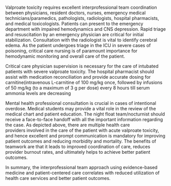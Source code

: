 Valproate toxicity requires excellent interprofessional team coordination between physicians, resident doctors, nurses, emergency medical technicians/paramedics, pathologists, radiologists, hospital pharmacists, and medical toxicologists. Patients can present to the emergency department with impaired hemodynamics and CNS depression. Rapid triage and resuscitation by an emergency physician are critical for initial stabilization. Consultation with the radiologist is vital to identify cerebral edema. As the patient undergoes triage in the ICU in severe cases of poisoning, critical care nursing is of paramount importance for hemodynamic monitoring and overall care of the patient.

Critical care physician supervision is necessary for the care of intubated patients with severe valproate toxicity. The hospital pharmacist should assist with medication reconciliation and provide accurate dosing for carnitine(intravenous L-carnitine of 100 mg/kg once, followed by infusions of 50 mg/kg (to a maximum of 3 g per dose) every 8 hours till serum ammonia levels are decreasing

Mental health professional consultation is crucial in cases of intentional overdose. Medical students may provide a vital role in the review of the medical chart and patient education. The night float team/nocturnist should receive a face-to-face handoff with all the important information regarding the case. As depicted above, there are multiple health care providers involved in the care of the patient with acute valproate toxicity, and hence excellent and prompt communication is mandatory for improving patient outcomes and reducing morbidity and mortality. The benefits of teamwork are that it leads to improved coordination of care, reduces provider burnout rates, and ultimately helps to achieve better patient outcomes.

In summary, the interprofessional team approach using evidence-based medicine and patient-centered care correlates with reduced utilization of health care services and better patient outcomes.